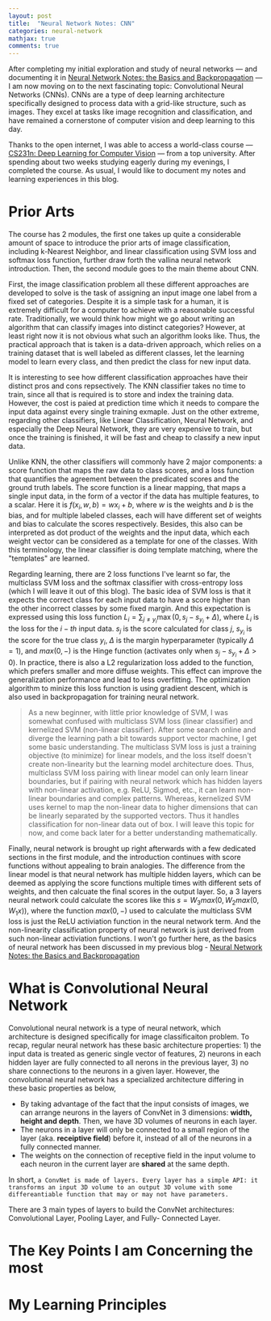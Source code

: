 ```yaml
---
layout: post
title:  "Neural Network Notes: CNN"
categories: neural-network
mathjax: true
comments: true
---
```


After completing my initial exploration and study of neural networks — and documenting it in [Neural Network Notes: the Basics and Backpropagation](https://wayne82.github.io/neural-network/2025/03/30/Neural-Network-Notes-The-Basics-and-Backpropagation.html) — I am now moving on to the next fascinating topic: Convolutional Neural Networks (CNNs). CNNs are a type of deep learning architecture specifically designed to process data with a grid-like structure, such as images. They excel at tasks like image recognition and classification, and have remained a cornerstone of computer vision and deep learning to this day.

Thanks to the open internet, I was able to access a world-class course — [CS231n: Deep Learning for Computer Vision](https://cs231n.github.io/) — from a top university. After spending about two weeks studying eagerly during my evenings, I completed the course. As usual, I would like to document my notes and learning experiences in this blog.

# Prior Arts
The course has 2 modules, the first one takes up quite a considerable amount of space to introduce the prior arts of image classification, including k-Nearest Neighbor, and linear classification using SVM loss and softmax loss function, further draw forth the vallina neural network introduction. Then, the second module goes to the main theme about CNN.

First, the image classification problem all these different approaches are developed to solve is the task of assigning an input image one label from a fixed set of categories. Despite it is a simple task for a human, it is extremely difficult for a computer to achieve with a reasonable successful rate. Traditionally, we would think how might we go about writing an algorithm that can classify images into distinct categories? However, at least right now it is not obvious what such an algorithm looks like. Thus, the practical approach that is taken is a data-driven approach, which relies on a training dataset that is well labeled as different classes, let the learning model to learn every class, and then predict the class for new input data.

It is interesting to see how different classification approaches have their distinct pros and cons repsectively. The KNN classifier takes no time to train, since all that is required is to store and index the training data. However, the cost is paied at prediction time which it needs to compare the input data against every single training exmaple. Just on the other extreme, regarding other classifiers, like Linear Classification, Neural Network, and especially the Deep Neural Network, they are very expensive to train, but once the training is finished, it will be fast and cheap to classify a new input data.

Unlike KNN, the other classifiers will commonly have 2 major components: a score function that maps the raw data to class scores, and a loss function that quantifies the agreement between the predicated scores and the ground truth labels. The score function is a linear mapping, that maps a single input data, in the form of a vector if the data has multiple features, to a scalar. Here it is $f(x_i, w, b) = wx_i + b$, where $w$ is the weights and $b$ is the bias, and for multiple labeled classes, each will have different set of weights and bias to calculate the scores respectively. Besides, this also can be interpreted as dot product of the weights and the input data, which each weight vector can be considered as a template for one of the classes. With this terminology, the linear classifier is doing template matching, where the "templates" are learned.

Regarding learning, there are 2 loss functions I've learnt so far, the multiclass SVM loss and the softmax classifier with cross-entropy loss (which I will leave it out of this blog). The basic idea of SVM loss is that it expects the correct class for each input data to have a score higher than the other incorrect classes by some fixed margin. And this expectation is expressed using this loss function $L_i = \sum_{j \neq y_i} \max\left(0, s_j - s_{y_i} + \Delta\right)$, where $L_i$ is the loss for the $i-th$ input data. $s_j$ is the score calculated for class $j$, $s_{y_i}$ is the score for the true class $y_i$, $\Delta$ is the margin hyperparameter (typically $\Delta = 1$), and $max(0, -)$ is the Hinge function (activates only when $s_j - s_{y_i} + \Delta > 0$). In practice, there is also a L2 regularization loss added to the function, which prefers smaller and more diffuse weights. This effect can improve the generalization performance and lead to less overfitting. The optimization algorithm to minize this loss function is using gradient descent, which is also used in backpropagation for training neural network.

> As a new beginner, with little prior knowledge of SVM, I was somewhat confused with multiclass SVM loss (linear classifier) and kernelized SVM (non-linear classifier). After some search online and diverge the learning path a bit towards support vector machine, I get some basic understanding. The multiclass SVM loss is just a training objective (to minimize) for linear models, and the loss itself doesn't create non-linearity but the learning model architecture does. Thus, multiclass SVM loss pairing with linear model can only learn linear boundaries, but if pairing with neural network which has hidden layers with non-linear activation, e.g. ReLU, Sigmod, etc., it can learn non-linear boundaries and complex patterns. Whereas, kernelized SVM uses kernel to map the non-linear data to higher dimensions that can be linearly separated by the supported vectors. Thus it handles classification for non-linear data out of box. I will leave this topic for now, and come back later for a better understanding mathematically.

Finally, neural network is brought up right afterwards with a few dedicated sections in the first module, and the introduction continues with score functions without appealing to brain analogies. The difference from the linear model is that neural network has multiple hidden layers, which can be deemed as applying the score functions multiple times with different sets of weights, and then calcuate the final scores in the output layer. So, a 3 layers neural network could calculate the scores like this $s = W_3 max(0, W_2 max(0, W_1 x))$, where the function $max(0, -)$ used to calculate the multiclass SVM loss is just the ReLU activiation function in the neural network term. And the non-linearity classification property of neural network is just derived from such non-linear activiation functions. I won't go further here, as the basics of neural network has been discussed in my previous blog - [Neural Network Notes: the Basics and Backpropagation](https://wayne82.github.io/neural-network/2025/03/30/Neural-Network-Notes-The-Basics-and-Backpropagation.html)

# What is Convolutional Neural Network
Convolutional neural network is a type of neural network, which architecture is designed specifically for image classificaiton problem. To recap, regular neural network has these basic architecture properties: 1) the input data is treated as generic single vector of features, 2) neurons in each hidden layer are fully connected to all nerons in the previous layer, 3) no share connections to the neurons in a given layer. However, the convolutional neural network has a specialized architecture differing in these basic properties as below,
* By taking advantage of the fact that the input consists of images, we can arrange neurons in the layers of ConvNet in 3 dimensions: **width, height and depth**. Then, we have 3D volumes of neurons in each layer.
* The neurons in a layer will only be connected to a small region of the layer (aka. **receiptive field**) before it, instead of all of the neurons in a fully connected manner.
* The weights on the connection of receptive field in the input volume to each neuron in the current layer are **shared** at the same depth.

In short, `a ConvNet is made of layers. Every layer has a simple API: it transforms an input 3D volume to an output 3D volume with some differeantiable function that may or may not have parameters.`

There are 3 main types of layers to build the ConvNet architectures: Convolutional Layer, Pooling Layer, and Fully- Connected Layer.


# The Key Points I am Concerning the most

# My Learning Principles
